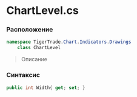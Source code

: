 
# ChartLevel.cs
### Расположение
```csharp
namespace TigerTrade.Chart.Indicators.Drawings  
    class ChartLevel
```

> Описание

### Синтаксис
```csharp
public int Width{ get; set; }
```
